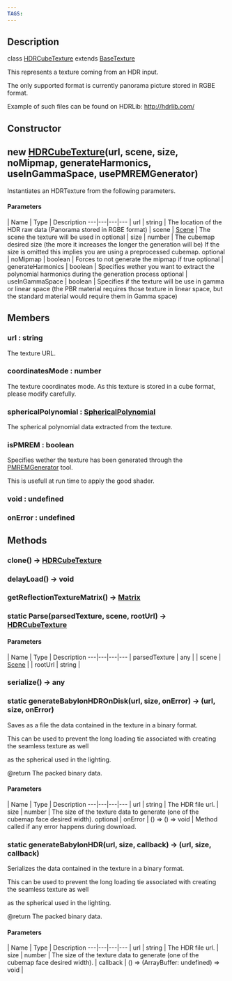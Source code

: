 ```yaml
---
TAGS:
---
```

## Description

class [HDRCubeTexture](/classes/2.4/HDRCubeTexture) extends [BaseTexture](/classes/2.4/BaseTexture)

This represents a texture coming from an HDR input.



The only supported format is currently panorama picture stored in RGBE format.

Example of such files can be found on HDRLib: http://hdrlib.com/

## Constructor

## new [HDRCubeTexture](/classes/2.4/HDRCubeTexture)(url, scene, size, noMipmap, generateHarmonics, useInGammaSpace, usePMREMGenerator)

Instantiates an HDRTexture from the following parameters.

#### Parameters
 | Name | Type | Description
---|---|---|---
 | url | string |  The location of the HDR raw data (Panorama stored in RGBE format)
 | scene | [Scene](/classes/2.4/Scene) |  The scene the texture will be used in
optional | size | number |  The cubemap desired size (the more it increases the longer the generation will be) If the size is omitted this implies you are using a preprocessed cubemap.
optional | noMipmap | boolean |  Forces to not generate the mipmap if true
optional | generateHarmonics | boolean |  Specifies wether you want to extract the polynomial harmonics during the generation process
optional | useInGammaSpace | boolean |  Specifies if the texture will be use in gamma or linear space (the PBR material requires those texture in linear space, but the standard material would require them in Gamma space)
## Members

### url : string

The texture URL.

### coordinatesMode : number

The texture coordinates mode. As this texture is stored in a cube format, please modify carefully.

### sphericalPolynomial : [SphericalPolynomial](/classes/2.4/SphericalPolynomial)

The spherical polynomial data extracted from the texture.

### isPMREM : boolean

Specifies wether the texture has been generated through the [PMREMGenerator](/classes/2.4/PMREMGenerator) tool.

This is usefull at run time to apply the good shader.

### void : undefined



### onError : undefined



## Methods

### clone() &rarr; [HDRCubeTexture](/classes/2.4/HDRCubeTexture)


### delayLoad() &rarr; void


### getReflectionTextureMatrix() &rarr; [Matrix](/classes/2.4/Matrix)


### static Parse(parsedTexture, scene, rootUrl) &rarr; [HDRCubeTexture](/classes/2.4/HDRCubeTexture)



#### Parameters
 | Name | Type | Description
---|---|---|---
 | parsedTexture | any | 
 | scene | [Scene](/classes/2.4/Scene) | 
 | rootUrl | string | 
### serialize() &rarr; any


### static generateBabylonHDROnDisk(url, size, onError) &rarr; (url, size, onError)

Saves as a file the data contained in the texture in a binary format.

This can be used to prevent the long loading tie associated with creating the seamless texture as well

as the spherical used in the lighting.

@return The packed binary data.

#### Parameters
 | Name | Type | Description
---|---|---|---
 | url | string |  The HDR file url.
 | size | number |  The size of the texture data to generate (one of the cubemap face desired width).
optional | onError | () =&gt; () =&gt; void |  Method called if any error happens during download.
### static generateBabylonHDR(url, size, callback) &rarr; (url, size, callback)

Serializes the data contained in the texture in a binary format.

This can be used to prevent the long loading tie associated with creating the seamless texture as well

as the spherical used in the lighting.

@return The packed binary data.

#### Parameters
 | Name | Type | Description
---|---|---|---
 | url | string |  The HDR file url.
 | size | number |  The size of the texture data to generate (one of the cubemap face desired width).
 | callback | () =&gt; (ArrayBuffer: undefined) =&gt; void | 
